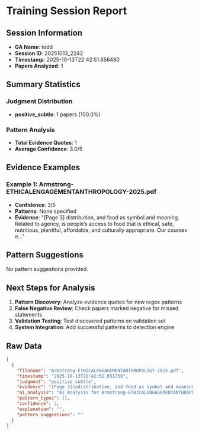 # Training Session Report

## Session Information
- **GA Name**: todd
- **Session ID**: 20251013_2242
- **Timestamp**: 2025-10-13T22:42:51.656480
- **Papers Analyzed**: 1

## Summary Statistics

### Judgment Distribution
- **positive_subtle**: 1 papers (100.0%)

### Pattern Analysis
- **Total Evidence Quotes**: 1
- **Average Confidence**: 3.0/5

## Evidence Examples


### Example 1: Armstrong-ETHICALENGAGEMENTANTHROPOLOGY-2025.pdf
- **Confidence**: 3/5
- **Patterns**: None specified
- **Evidence**: "[Page 3]
distribution, and food as symbol and meaning. Related to agency, is
people’s access to food that is ethical, safe, nutritious, plentiful, affordable, and culturally appropriate. Our courses e..."

## Pattern Suggestions

No pattern suggestions provided.

## Next Steps for Analysis

1. **Pattern Discovery**: Analyze evidence quotes for new regex patterns
2. **False Negative Review**: Check papers marked negative for missed statements  
3. **Validation Testing**: Test discovered patterns on validation set
4. **System Integration**: Add successful patterns to detection engine

## Raw Data

```json
[
  {
    "filename": "Armstrong-ETHICALENGAGEMENTANTHROPOLOGY-2025.pdf",
    "timestamp": "2025-10-13T22:42:51.651759",
    "judgment": "positive_subtle",
    "evidence": "[Page 3]\ndistribution, and food as symbol and meaning. Related to agency, is\npeople\u2019s access to food that is ethical, safe, nutritious, plentiful, affordable, and culturally appropriate. Our courses emphasize food access and\nagency, given the study of food systems through ethical and social justice\nperspectives, and extensive coverage in both classes of food activism and\nfood justice movements.\nThough the courses originated independently, our respective focus on",
    "ai_analysis": "AI Analysis for Armstrong-ETHICALENGAGEMENTANTHROPOLOGY-2025.pdf\n\nConfidence Level: High (0.750)\nRecommendation: Explicit positionality detected\nPatterns Detected: Subtle Positionality, Comprehensive Review\n\n\nEvidence Excerpts Found: #1 - Ai Explanation\nLikely Location: Body/Content\nSTRONG positionality detected (Confidence: 0.75) Patterns identified: subtle_positionality, comprehensive_review Key evidence: \u2022 subtle: 1. **Passage**: \"Though the courses originated independently, our respective focus on access and agency spurred exploration of foodways on campus thr....\n\n\n#2 - Final Assessment\nLikely Location: Results/Findings\nThe preliminary findings indicate a nuanced understanding of positionality within the context of community-based learning and foodways exploration. The evidence suggests that the authors are aware of their positionality, particularly in how their focus on access and agency influences their engagement with foodways on campus....\n\n\n#3 - Subtle\nLikely Location: Body/Content\n1. **Passage**: \"Though the courses originated independently, our respective focus on access and agency spurred exploration of foodways on campus through campus kitchen tours and food management, Lawrence University\u2019s student-run garden, Sustainable Lawrence University Garden (SLUG), and our campus food pantry....\n\n\n#4 - Supplemental\nLikely Location: Body/Content\nNone. The significance of what was found lies in the acknowledgment of positionality as a critical factor in community engagement and food security initiatives. The authors' focus on access and agency suggests a commitment to ethical engagement, which is essential in fostering trust and collaboration with the communities they serve....\n\n\n\nAI Recommendation:\nStrong evidence of explicit positionality statements. Recommend categorizing as Explicit.",
    "pattern_types": [],
    "confidence": 3,
    "explanation": "",
    "pattern_suggestions": ""
  }
]
```
